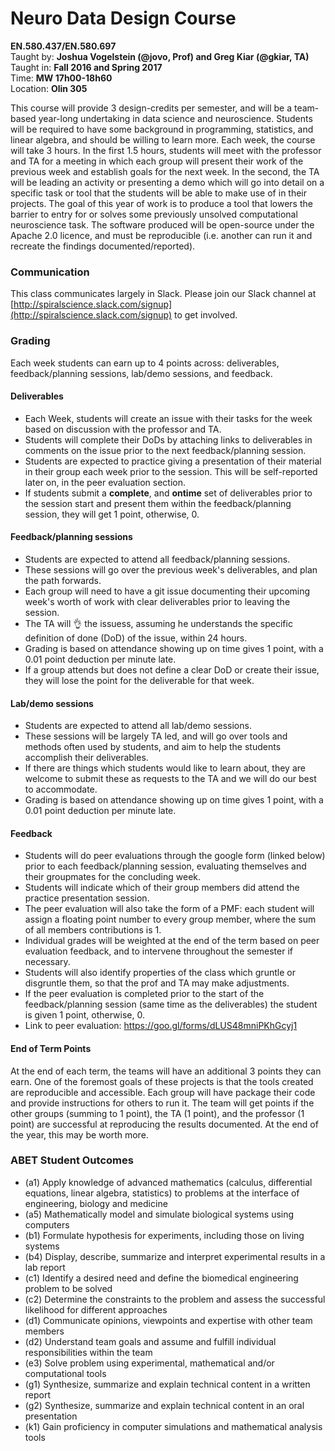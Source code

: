 # Neuro Data Design Course
**EN.580.437/EN.580.697** <br/>
Taught by: **Joshua Vogelstein (@jovo, Prof) and Greg Kiar (@gkiar, TA)** <br/>
Taught in: **Fall 2016 and Spring 2017** <br/>
Time: **MW 17h00-18h60** <br/>
Location: **Olin 305**

This course will provide 3 design-credits per semester, and will be a team-based year-long undertaking in data science and neuroscience. Students will be required to have some background in programming, statistics, and linear algebra, and should be willing to learn more. Each week, the course will take 3 hours. In the first 1.5 hours, students will meet with the professor and TA for a meeting in which each group will present their work of the previous week and establish goals for the next week. In the second, the TA will be leading an activity or presenting a demo which will go into detail on a specific task or tool that the students will be able to make use of in their projects. The goal of this year of work is to produce a tool that lowers the barrier to entry for or solves some previously unsolved computational neuroscience task. The software produced will be open-source under the Apache 2.0 licence, and must be reproducible (i.e. another can run it and recreate the findings documented/reported).

### Communication
This class communicates largely in Slack. Please join our Slack channel at [http://spiralscience.slack.com/signup](http://spiralscience.slack.com/signup) to get involved.

### Grading
Each week students can earn up to 4 points across: deliverables, feedback/planning sessions, lab/demo sessions, and feedback.

#### Deliverables
- Each Week, students will create an issue with their tasks for the week based on discussion with the professor and TA.
- Students will complete their DoDs by attaching links to deliverables in comments on the issue prior to the next feedback/planning session.
- Students are expected to practice giving a presentation of their material in their group each week prior to the session. This will be self-reported later on, in the peer evaluation section.
- If students submit a **complete**, and **ontime** set of deliverables prior to the session start and present them within the feedback/planning session, they will get 1 point, otherwise, 0.

#### Feedback/planning sessions
- Students are expected to attend all feedback/planning sessions.
- These sessions will go over the previous week's deliverables, and plan the path forwards.
- Each group will need to have a git issue documenting their upcoming week's worth of work with clear deliverables prior to leaving the session.
- The TA will :ok_hand: the issuess, assuming he understands the specific definition of done (DoD) of the issue, within 24 hours.
- Grading is based on attendance showing up on time gives 1 point, with a 0.01 point deduction per minute late.
- If a group attends but does not define a clear DoD or create their issue, they will lose the point for the deliverable for that week.

#### Lab/demo sessions
- Students are expected to attend all lab/demo sessions.
- These sessions will be largely TA led, and will go over tools and methods often used by students, and aim to help the students accomplish their deliverables.
- If there are things which students would like to learn about, they are welcome to submit these as requests to the TA and we will do our best to accommodate.
- Grading is based on attendance showing up on time gives 1 point, with a 0.01 point deduction per minute late.

#### Feedback
- Students will do peer evaluations through the google form (linked below) prior to each feedback/planning session, evaluating themselves and their groupmates for the concluding week.
- Students will indicate which of their group members did attend the practice presentation session.
- The peer evaluation will also take the form of a PMF: each student will assign a floating point number to every group member, where the sum of all members contributions is 1.
- Individual grades will be weighted at the end of the term based on peer evaluation feedback, and to intervene throughout the semester if necessary.
- Students will also identify properties of the class which gruntle or disgruntle them, so that the prof and TA may make adjustments.
- If the peer evaluation is completed prior to the start of the feedback/planning session (same time as the deliverables) the student is given 1 point, otherwise, 0.
- Link to peer evaluation: https://goo.gl/forms/dLUS48mniPKhGcyj1

#### End of Term Points
At the end of each term, the teams will have an additional 3 points they can earn. One of the foremost goals of these projects is that the tools created are reproducible and accessible. Each group will have package their code and provide instructions for others to run it. The team will get points if the other groups (summing to 1 point), the TA (1 point), and the professor (1 point) are successful at reproducing the results documented. At the end of the year, this may be worth more.


### ABET Student Outcomes
- (a1) Apply knowledge of advanced mathematics (calculus, differential equations, linear algebra, statistics) to problems at the interface of engineering, biology and medicine 
- (a5) Mathematically model and simulate biological systems using computers 
- (b1) Formulate hypothesis for experiments, including those on living systems
- (b4) Display, describe, summarize and interpret experimental results in a lab report
- (c1) Identify a desired need and define the biomedical engineering problem to be solved
- (c2) Determine the constraints to the problem and assess the successful likelihood for  different approaches
- (d1) Communicate opinions, viewpoints and expertise with other team members 
- (d2) Understand team goals and assume and fulfill individual responsibilities within the team
- (e3) Solve problem using experimental, mathematical and/or computational tools
- (g1) Synthesize, summarize and explain technical content in a written report
- (g2) Synthesize, summarize and explain technical content in an oral presentation
- (k1) Gain proficiency in computer simulations and mathematical analysis tools
